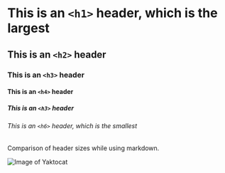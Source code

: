 # This is an `<h1>` header, which is the largest
## This is an `<h2>` header
### This is an `<h3>` header
#### This is an `<h4>` header
##### This is an `<h3>` header
###### This is an `<h6>` header, which is the smallest

Comparison of header sizes while using markdown.

![Image of Yaktocat](https://octodex.github.com/images/yaktocat.png)
